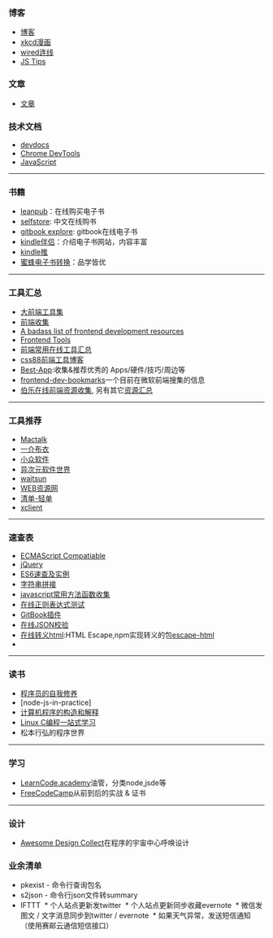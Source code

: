 ### 博客
* [博客](blog.md)
* [xkcd漫画](http://xkcd.com/68/)
* [wired连线](https://www.wired.com/)
* [JS Tips](http://www.jstips.co/)

### 文章

- [文章](article.md)

### 技术文档

* [devdocs](http://devdocs.io/)
* [Chrome DevTools](https://developers.google.com/web/tools/chrome-devtools/?hl=en)
* [JavaScript](https://developer.mozilla.org/en-US/docs/Web/JavaScript)

***

### 书籍

* [leanpub](https://leanpub.com/bookstore/earnings_in_last_7_days/all/all)：在线购买电子书
* [selfstore](https://selfstore.io/): 中文在线购书
* [gitbook explore](https://www.gitbook.com/explore): gitbook在线电子书
* [kindle伴侣](http://kindlefere.com/)：介绍电子书网站，内容丰富
* [kindle推](http://www.kindlepush.com/main)
* [蜜蜂电子书转换](http://cn.epubee.com/)：品学皆优

---

### 工具汇总
* [大前端工具集](https://github.com/nieweidong/fetool)
* [前端收集](https://github.com/wendycan/front-end-collect)
* [A badass list of frontend development resources](https://gist.github.com/dypsilon/5819504)
* [Frontend Tools](http://fredsarmento.me/frontend-tools/)
* [前端常用在线工具汇总](http://www.bejson.com/)
* [css88前端工具博客](http://www.css88.com/archives/category/develop-message/develop-tool)
* [Best-App](https://github.com/hzlzh/Best-App):收集&推荐优秀的 Apps/硬件/技巧/周边等
* [frontend-dev-bookmarks](https://github.com/Sneezry/frontend-dev-bookmarks)一个目前在微软前端搜集的信息
* [伯乐在线前端资源收集](http://hao.jobbole.com/?catid=67), 另有其它[资源汇总](http://hao.jobbole.com/)

---

### 工具推荐
* [Mactalk](https://zhuanlan.zhihu.com/mactalk)
* [一介布衣](http://yijiebuyi.com/)
* [小众软件](http://www.appinn.com/)
* [异次元软件世界](http://www.iplaysoft.com/)
* [waitsun](http://www.waitsun.com/)
* [WEB资源网](http://webres.wang/)
* [清单-轻单](https://qdan.me/?from=header)
* [xclient](http://xclient.info/?_=9a18fb9e89be99ad9e6bd36571d00b76)

___

### 速查表
* [ECMAScript Compatiable](http://kangax.github.io/compat-table/es6/)
* [jQuery](http://hemin.cn/jq/)
* [ES6速查及实例](http://es6-features.org/#Constants)
* [字符串拼接](http://www.css88.com/tool/html2js/)
* [javascript常用方法函数收集](http://www.css88.com/archives/5180)
* [在线正则表达式测试](http://tool.oschina.net/regex/)
* [GitBook插件](http://gitbook.zhangjikai.com/plugins.html)
* [在线JSON校验](http://www.bejson.com/)
* [在线转义html](http://www.htmlescape.net/htmlescape_tool.html):HTML Escape,npm实现转义的包[escape-html](https://www.npmjs.com/package/escape-html)
* ​

---
### 读书
* [程序员的自我修养](https://www.gitbook.com/book/leohxj/a-programmer-prepares/details)
* [node-js-in-practice]
* [计算机程序的构造和解释](https://www.amazon.cn/gp/aw/d/B0011AP7RY?pc_redir=T1&tag=rnwap-20)
* [Linux C编程一站式学习](http://docs.linuxtone.org/ebooks/C&CPP/c/)
* 松本行弘的程序世界

---

### 学习

* [LearnCode.academy](https://www.youtube.com/user/learncodeacademy)油管，分类node,jsde等
* [FreeCodeCamp](https://www.freecodecamp.com/)从前到后的实战 & 证书


***

### 设计

* [Awesome Design Collect](https://github.com/gztchan/awesome-design)在程序的宇宙中心呼唤设计

### 业余清单

* pkexist - 命令行查询包名
* s2json - 命令行json文件转summary
* IFTTT
  * 个人站点更新发twitter
  * 个人站点更新同步收藏evernote
  * 微信发图文 / 文字消息同步到twitter / evernote
  * 如果天气异常，发送短信通知（使用赛邮云通信短信接口）

